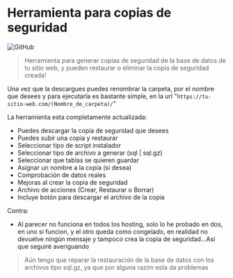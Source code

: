 # Herramienta para copias de seguridad

![GitHub](https://img.shields.io/github/license/NewRisus/GenerateBackup?label=Licencia)

> Herramienta para generar copias de seguridad de la base de datos de tu sitio web, y pueden restaurar o eliminar la copia de seguridad creada!

Una vez que la descargues puedes renombrar la carpeta, por el nombre que desees y para ejecutarla es bastante simple,
en la url "`https://tu-sitio-web.com/(Nombre_de_carpeta)/`"

La herramienta esta completamente actualizada:
 * Puedes descargar la copia de seguridad que desees
 * Puedes subir una copia y restaurar
 * Seleccionar tipo de script instalador
 * Seleccionar tipo de archivo a generar (sql | sql.gz)
 * Seleccionar que tablas se quieren guardar
 * Asignar un nombre a la copia (si desea)
 * Comprobación de datos reales
 * Mejoras al crear la copia de seguridad
 * Archivo de acciones (Crear, Restaurar o Borrar)
 * Incluye botón para descargar el archivo de la copia

Contra: 
 * Al parecer no funciona en todos los hosting, solo lo he probado en dos, en uno si funcion, y el otro queda como congelado, en realidad no devuelve ningún mensaje y tampoco crea la copia de seguridad...Así que seguiré averiguando

> Aún tengo que reparar la restauración de la base de datos con los archivos tipo sql.gz, ya que por alguna razón esta da problemas
